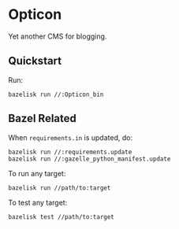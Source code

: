 # Opticon

Yet another CMS for blogging.

## Quickstart

Run:

```shell
bazelisk run //:Opticon_bin
```

## Bazel Related

When `requirements.in` is updated, do:

```shell
bazelisk run //:requirements.update
bazelisk run //:gazelle_python_manifest.update
```

To run any target:

```shell
bazelisk run //path/to:target
```

To test any target:

```shell
bazelisk test //path/to:target
```
